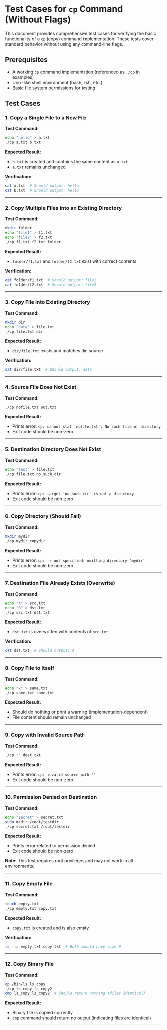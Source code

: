 # Test Cases for `cp` Command (Without Flags)

This document provides comprehensive test cases for verifying the basic functionality of a `cp` (copy) command implementation. These tests cover standard behavior without using any command-line flags.

## Prerequisites

- A working `cp` command implementation (referenced as `./cp` in examples)
- Unix-like shell environment (bash, zsh, etc.)
- Basic file system permissions for testing

## Test Cases

### 1. Copy a Single File to a New File

**Test Command:**
```bash
echo "hello" > a.txt
./cp a.txt b.txt
```

**Expected Result:**
- `b.txt` is created and contains the same content as `a.txt`
- `a.txt` remains unchanged

**Verification:**
```bash
cat a.txt  # Should output: hello
cat b.txt  # Should output: hello
```

---

### 2. Copy Multiple Files into an Existing Directory

**Test Command:**
```bash
mkdir folder
echo "file1" > f1.txt
echo "file2" > f2.txt
./cp f1.txt f2.txt folder
```

**Expected Result:**
- `folder/f1.txt` and `folder/f2.txt` exist with correct contents

**Verification:**
```bash
cat folder/f1.txt  # Should output: file1
cat folder/f2.txt  # Should output: file2
```

---

### 3. Copy File into Existing Directory

**Test Command:**
```bash
mkdir dir
echo "data" > file.txt
./cp file.txt dir
```

**Expected Result:**
- `dir/file.txt` exists and matches the source

**Verification:**
```bash
cat dir/file.txt  # Should output: data
```

---

### 4. Source File Does Not Exist

**Test Command:**
```bash
./cp nofile.txt out.txt
```

**Expected Result:**
- Prints error: `cp: cannot stat 'nofile.txt': No such file or directory`
- Exit code should be non-zero

---

### 5. Destination Directory Does Not Exist

**Test Command:**
```bash
echo "test" > file.txt
./cp file.txt no_such_dir
```

**Expected Result:**
- Prints error: `cp: target 'no_such_dir' is not a directory`
- Exit code should be non-zero

---

### 6. Copy Directory (Should Fail)

**Test Command:**
```bash
mkdir mydir
./cp mydir copydir
```

**Expected Result:**
- Prints error: `cp: -r not specified; omitting directory 'mydir'`
- Exit code should be non-zero

---

### 7. Destination File Already Exists (Overwrite)

**Test Command:**
```bash
echo "A" > src.txt
echo "B" > dst.txt
./cp src.txt dst.txt
```

**Expected Result:**
- `dst.txt` is overwritten with contents of `src.txt`

**Verification:**
```bash
cat dst.txt  # Should output: A
```

---

### 8. Copy File to Itself

**Test Command:**
```bash
echo "x" > same.txt
./cp same.txt same.txt
```

**Expected Result:**
- Should do nothing or print a warning (implementation-dependent)
- File content should remain unchanged

---

### 9. Copy with Invalid Source Path

**Test Command:**
```bash
./cp "" dest.txt
```

**Expected Result:**
- Prints error: `cp: invalid source path ''`
- Exit code should be non-zero

---

### 10. Permission Denied on Destination

**Test Command:**
```bash
echo "secret" > secret.txt
sudo mkdir /root/testdir
./cp secret.txt /root/testdir
```

**Expected Result:**
- Prints error related to permission denied
- Exit code should be non-zero

**Note:** This test requires root privileges and may not work in all environments.

---

### 11. Copy Empty File

**Test Command:**
```bash
touch empty.txt
./cp empty.txt copy.txt
```

**Expected Result:**
- `copy.txt` is created and is also empty

**Verification:**
```bash
ls -la empty.txt copy.txt  # Both should have size 0
```

---

### 12. Copy Binary File

**Test Command:**
```bash
cp /bin/ls ls_copy
./cp ls_copy ls_copy2
cmp ls_copy ls_copy2  # Should return nothing (files identical)
```

**Expected Result:**
- Binary file is copied correctly
- `cmp` command should return no output (indicating files are identical)

---

